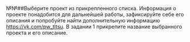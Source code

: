 №№##Выберите проект из прикрепленного списка. Информация о проекте понадобится для дальнейшей работы, зафиксируйте себе его описания и попробуйте найти дополнительную информацию https://vk.com/pw_tltsu.
В задании 1 прикрепите название выбранного проекта и его описание.